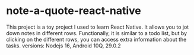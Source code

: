 # note-a-quote-react-native


This project is a toy project I used to learn React Native. It allows you to jot down notes in different rows. Functionally, it is similar to a todo list, but by clicking on the different rows, you can access extra information about the tasks.
versions: Nodejs 16, Android 10Q, 29.0.2
